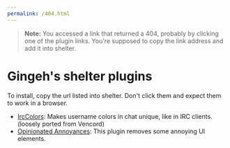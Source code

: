 ```yaml
---
permalink: /404.html
---
```

> **Note:** You accessed a link that returned a 404, probably by clicking one of the plugin links. You're supposed to copy the link address and add it into shelter.

# Gingeh's shelter plugins

To install, copy the url listed into shelter. Don't click them and expect them to work in a browser.

- [IrcColors](https://gingeh.github.io/shelter-plugins/irc-colors/): Makes username colors in chat unique, like in IRC clients. (loosely ported from Vencord)
- [Opinionated Annoyances](https://gingeh.github.io/shelter-plugins/annoyances/): This plugin removes some annoying UI elements.
